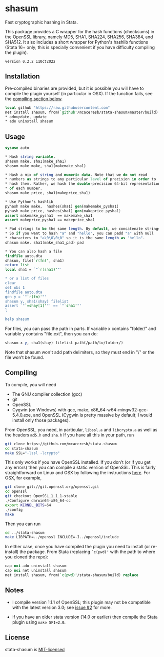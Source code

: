 shasum
======

Fast cryptographic hashing in Stata.

This package provides a C wrapper for the hash functions (checksums)
in the OpenSSL library, namely MD5, SHA1, SHA224, SHA256, SHA384, and
SHA512. It also includes a short wrapper for Python's hashlib functions
(Stata 16+ only; this is specially convenient if you have difficulty
compiling the plugin).

`version 0.2.2 11Oct2022`

Installation
------------

Pre-compiled binaries are provided, but it is possible you will have
to compile the plugin yourself (in particular in OSX). If the function
fails, see the [compiling section below](#compiling).

```stata
local github "https://raw.githubusercontent.com"
net install shasum, from(`github'/mcaceresb/stata-shasum/master/build)
* adoupdate, update
* ado uninstall shasum
```

Usage
-----

```stata
sysuse auto

* Hash string variable.
shasum make, sha1(make_sha1)
shasum make make, sha1(makemake_sha1)

* Hash a mix of string and numeric data. Note that we do not read
* numbers as strings to any particular level of precision in order to
* hash them. Rather, we hash the double-precision 64-bit representation
* of each number.
shasum make price, sha1(makeprice_sha1)

* Use Python's hashlib
pyhash make make,  hashes(sha1) gen(makemake_pysha1)
pyhash make price, hashes(sha1) gen(makeprice_pysha1)
assert makemake_pysha1  == makemake_sha1 
assert makeprice_pysha1 == makeprice_sha1

* Pad strings to be the same length. By default, we concatenate strings.
* So if you want to hash "a" and "hello", you can padd "a" with null
* characters to "a\0\0\0\0" so it is the same length as "hello".
shasum make, sha1(make_sha1_pad) pad

* You can also hash a file
findfile auto.dta
shasum, file(`r(fn)', sha1)
return list
local sha1 = `"`r(sha1)'"'

* or a list of files
clear
set obs 1
findfile auto.dta
gen y = `"`r(fn)'"'
shasum y, sha1(shay) filelist
assert `"`=shay[1]'"' == `"`sha1'"'
l

help shasum
```

For files, you can pass the path in parts. If variable x contains
"folder/" and variable y contains "file.ext", then you can do:
```stata
shasum x y, sha1(shay) filelist path(/path/to/folder/)
```

Note that shasum won't add path delimiters, so they must end in "/" or
the file won't be found.

Compiling
---------

To compile, you will need

- The GNU compiler collection (gcc)
- git
- OpenSSL
- Cygwin (on Windows) with gcc, make, x86_64-w64-mingw32-gcc-5.4.0.exe, and OpenSSL (Cygwin is pretty massive by default; I would install only those packages).

From OpenSSL, you need, in particular, `libssl.a` and `libcrypto.a`
as well as the headers `md5.h` and `sha.h` If you have all this in
your path, run

```sh
git clone https://github.com/mcaceresb/stata-shasum
cd stata-shasum
make SSL="-lssl -lcrypto"
```

This only works if you have OpenSSL installed. If you don't (or if you
get any errors) then you can compile a static version of OpenSSL. This
is fairly straightforward on Linux and OSX by following the instructions
[here](https://wiki.openssl.org/index.php/Compilation_and_Installation). For OSX, for example,

```sh
git clone git://git.openssl.org/openssl.git
cd openssl
git checkout OpenSSL_1_1_1-stable
./Configure darwin64-x86_64-cc
export KERNEL_BITS=64
./config
make
```

Then you can run
```sh
cd ../stata-shasum
make LIBPATH=../openssl INCLUDE=-I../openssl/include
```

In either case, once you have compiled the plugin you need
to install (or re-install) the  package. From Stata (replacing
`` `c(pwd)' `` with the path to where you cloned the repo):
```stata
cap noi ado uninstall shasum
cap noi net uninstall shasum
net install shasum, from(`c(pwd)'/stata-shasum/build) replace
```

Notes
-----

- I compile version 1.1.1 of OpenSSL; this plugin may not be
  compatible with the latest version 3.0; see [issue #2](https://github.com/mcaceresb/stata-shasum/issues/2) for more.

- If you have an older stata version (14.0 or earlier) then
  compile the Stata plugin using `make SPI=2.0`.

License
-------

stata-shasum is [MIT-licensed](https://github.com/mcaceresb/stata-shasum/blob/master/LICENSE)
